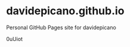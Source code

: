 # davidepicano.github.io
Personal GitHub Pages site for davidepicano































0uUiot
